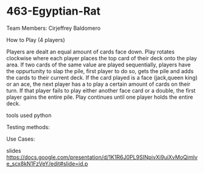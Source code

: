 # 463-Egyptian-Rat

Team Members:
Cirjeffrey Baldomero

How to Play (4 players)

Players are dealt an equal amount of cards face down. Play rotates clockwise where each player places the top card of their deck onto the play area. If two cards of the same value are played sequentially, players have the oppurtunity to slap the pile, first player to do so, gets the pile and adds the cards to their current deck. If the card played is a face (jack,queen king) or an ace, the next player has a to play a certain amount of cards on their turn. If that player fails to play either another face card or a double, the first player gains the entire pile. Play continues until one player holds the entire deck. 
  
tools used 
python

Testing methods:

Use Cases:


slides 
https://docs.google.com/presentation/d/1K1R6J0PL9SINpivXi9uiXvMoQimlve_scx8kN1FzVeY/edit#slide=id.p

